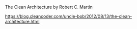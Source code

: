 The Clean Architecture by Robert C. Martin

https://blog.cleancoder.com/uncle-bob/2012/08/13/the-clean-architecture.html
